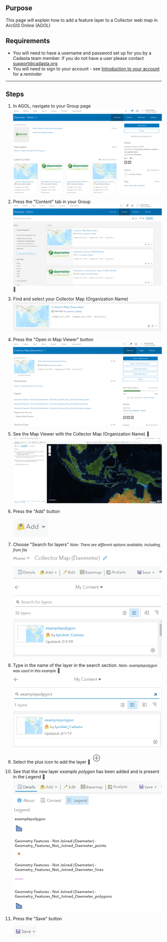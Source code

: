 ## Purpose

This page will explain how to add a feature layer to a Collector web map in ArcGIS Online (AGOL)

## Requirements

* You will need to have a username and password set up for you by a Cadasta team member. If you do not have a user please contact support@cadasta.org
* You will need to sign to your account - see [Introduction to your account](intro_to_account/index.md) for a reminder

-----

## Steps

1. In AGOL, navigate to your Group page
   ![](../add_fl_to_collectormap/imgs/image5.png)

1. Press the "Content" tab in your Group
![](../add_fl_to_collectormap/imgs/image3.png)

1. Find and select your Collector Map (Organization Name)
![](../add_fl_to_collectormap/imgs/image4.png)

1. Press the "Open in Map Viewer" button
![](../add_fl_to_collectormap/imgs/image11.png)

1. See the Map Viewer with the Collector Map (Organization Name)
![](../add_fl_to_collectormap/imgs/image1.png)

1. Press the "Add" button

    ![](../add_fl_to_collectormap/imgs/image8.png)

1. Choose "Search for layers"
   <small>*Note: There are different options available, including, from file*</small>
![](../add_fl_to_collectormap/imgs/image6.png)

1. Type in the name of the layer in the search section.
    <small>*Note: examplepolygon was used in this example*</small>
    ![](../add_fl_to_collectormap/imgs/image10.png)
1. Select the plus icon to add the layer
![](../add_fl_to_collectormap/imgs/image9.png)
2. See that the new layer *example polygon* has been added and is present in the Legend
![](../add_fl_to_collectormap/imgs/image2.png)

3. Press the "Save" button

   ![](../add_fl_to_collectormap/imgs/image7.png)

